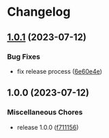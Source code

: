 # Changelog

## [1.0.1](https://github.com/koesterlab/conda-inject/compare/v1.0.0...v1.0.1) (2023-07-12)


### Bug Fixes

* fix release process ([6e60e4e](https://github.com/koesterlab/conda-inject/commit/6e60e4efe92a6e870717ffbc570816eb576623d4))

## 1.0.0 (2023-07-12)


### Miscellaneous Chores

* release 1.0.0 ([f711156](https://github.com/koesterlab/conda-inject/commit/f71115691fce4afe588376ac432d580e6eb0e8f2))
